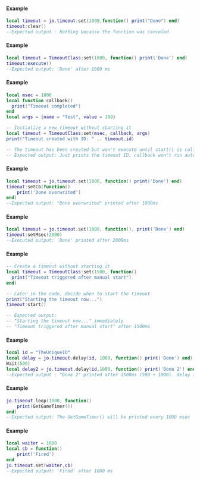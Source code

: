 <!-- #region shared|TimeoutClass:clear -->
#### Example
```lua
local timeout = jo.timeout.set(1000,function() print("Done") end)
timeout:clear()
--Expected output : Nothing because the function was canceled
```
<!-- #endregion shared|TimeoutClass:clear -->


<!-- #region shared|TimeoutClass:execute -->
#### Example
```lua
local timeout = TimeoutClass:set(1000, function() print('Done') end)
timeout:execute()
--Expected output: 'Done' after 1000 ms
```
<!-- #endregion shared|TimeoutClass:execute -->


<!-- #region shared|TimeoutClass:set -->
#### Example
```lua
local msec = 1000
local function callback() 
  print("Timeout completed")
end
local args = {name = "Test", value = 100}

-- Initialize a new timeout without starting it
local timeout = TimeoutClass:set(msec, callback, args)
print("Timeout created with ID: " .. timeout.id)

-- The timeout has been created but won't execute until start() is called
-- Expected output: Just prints the timeout ID, callback won't run automatically
```
<!-- #endregion shared|TimeoutClass:set -->


<!-- #region shared|TimeoutClass:setCb -->
#### Example
```lua
local timeout = jo.timeout.set(1000, function() print('Done') end)
timeout:setCb(function()
    print('Done overwrited')
end)
--Expected output: "Done overwrited" printed after 1000ms
```
<!-- #endregion shared|TimeoutClass:setCb -->


<!-- #region shared|TimeoutClass:setMsec -->
#### Example
```lua
local timeout = jo.timeout.set(1000, function(), print('Done') end)
timeout:setMsec(2000)
--Executed output: 'Done' printed after 2000ms
```
<!-- #endregion shared|TimeoutClass:setMsec -->


<!-- #region shared|TimeoutClass:start -->
#### Example
```lua
-- Create a timeout without starting it
local timeout = TimeoutClass:set(1500, function() 
  print("Timeout triggered after manual start")
end)

-- Later in the code, decide when to start the timeout
print("Starting the timeout now...")
timeout:start()

-- Expected output: 
-- "Starting the timeout now..." immediately
-- "Timeout triggered after manual start" after 1500ms
```
<!-- #endregion shared|TimeoutClass:start -->


<!-- #region shared|jo.timeout.delay -->
#### Example
```lua
local id = "TheUniqueID"
local delay = jo.timeout.delay(id, 1000, function() print('Done') end)
Wait(500)
local delay2 = jo.timeout.delay(id,1000, function() print('Done 2') end)
--Expected output : "Done 2" printed after 1500ms (500 + 1000). delay function was canceled by delay2 because it's the same id
```
<!-- #endregion shared|jo.timeout.delay -->


<!-- #region shared|jo.timeout.loop -->
#### Example
```lua
jo.timeout.loop(1000, function()
    print(GetGameTimer())
end)
--Expected output: The GetGameTimer() will be printed every 1000 msec
```
<!-- #endregion shared|jo.timeout.loop -->


<!-- #region shared|jo.timeout.set -->
#### Example
```lua
local waiter = 1000
local cb = function()
    print('Fired')
end
jo.timeout.set(waiter,cb)
--Expected output: 'Fired' after 1000 ms
```
<!-- #endregion shared|jo.timeout.set -->

